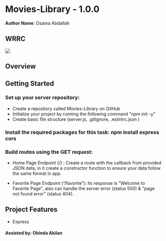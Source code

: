 # Movies-Library - 1.0.0

**Author Name**: Osama Abdallah

## WRRC
![](../Movies-Library/images/WRRC.jpg)

## Overview

## Getting Started

### Set up your server repository:

* Create a repository called Movies-Library on GitHub
* Initialize your project by running the following command "npm init -y"
* Create basic file structure (server.js, .gitignore, .eslintrc.json )

### Install the required packages for this task: npm install express cors

### Build routes using the GET request:

* Home Page Endpoint (/) : Create a route with the callback from provided JSON data, in it create a constructor function to ensure your data follow the same format in app.

* Favorite Page Endpoint (“/favorite”): its response is "Welcome to Favorite Page", also can handle the server error (status 500) & "page not found error" (status 404).

## Project Features

* Express

#### Assisted by: Obieda Akilan
